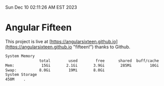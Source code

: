 Sun Dec 10 02:11:26 AM EST 2023

# Angular Fifteen


This project is live at [https://angularsixteen.github.io](https://angularsixteen.github.io "fifteen!") thanks to Github.

```bash
System Memory
               total        used        free      shared  buff/cache   available
Mem:            15Gi       2.1Gi       3.9Gi       285Mi        10Gi        13Gi
Swap:          8.0Gi        19Mi       8.0Gi
System Storage
450M	.
```
